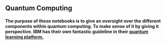 ## Quantum Computing 
#### The purpose of these notebooks is to give an oversight over the different components within quantum computing. To make sense of it by giving it perspective. IBM has their own fantastic guideline in their [quantum learning platform.](https://learning.quantum.ibm.com/) 

